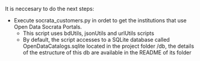 
It is neccesary to do the next steps:

- Execute socrata_customers.py in ordet to get the institutions that use Open Data Socrata Portals.
    - This script uses bdUtils, jsonUtils and urlUtils scripts
    - By default, the script accesses to a SQLite database called OpenDataCatalogs.sqlite located in the project folder /db, the     details of the estructure of this db are available in the README of its folder
    
